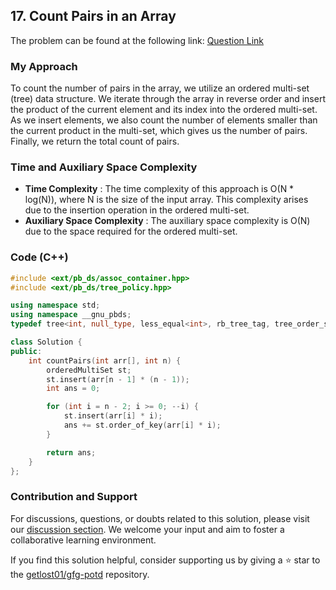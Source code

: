 ## 17. Count Pairs in an Array
The problem can be found at the following link: [Question Link](https://www.geeksforgeeks.org/problems/count-pairs-in-an-array4145/1)

### My Approach
To count the number of pairs in the array, we utilize an ordered multi-set (tree) data structure. We iterate through the array in reverse order and insert the product of the current element and its index into the ordered multi-set. As we insert elements, we also count the number of elements smaller than the current product in the multi-set, which gives us the number of pairs. Finally, we return the total count of pairs.

### Time and Auxiliary Space Complexity

- **Time Complexity** : The time complexity of this approach is O(N * log(N)), where N is the size of the input array. This complexity arises due to the insertion operation in the ordered multi-set.
- **Auxiliary Space Complexity** : The auxiliary space complexity is O(N) due to the space required for the ordered multi-set.

### Code (C++)
```cpp
#include <ext/pb_ds/assoc_container.hpp>
#include <ext/pb_ds/tree_policy.hpp>

using namespace std;
using namespace __gnu_pbds;
typedef tree<int, null_type, less_equal<int>, rb_tree_tag, tree_order_statistics_node_update> orderedMultiSet;

class Solution {
public:
    int countPairs(int arr[], int n) {
        orderedMultiSet st;
        st.insert(arr[n - 1] * (n - 1));
        int ans = 0;

        for (int i = n - 2; i >= 0; --i) {
            st.insert(arr[i] * i);
            ans += st.order_of_key(arr[i] * i);
        }

        return ans;
    }
};
```

### Contribution and Support

For discussions, questions, or doubts related to this solution, please visit our [discussion section](https://github.com/getlost01/gfg-potd/discussions). We welcome your input and aim to foster a collaborative learning environment.

If you find this solution helpful, consider supporting us by giving a ⭐ star to the [getlost01/gfg-potd](https://github.com/getlost01/gfg-potd) repository.